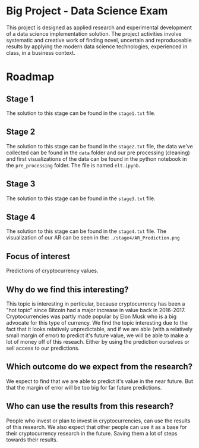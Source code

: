 
# Big Project - Data Science Exam
This project is designed as applied research and experimental development of a data science implementation solution. The project activities involve systematic and creative work of finding novel, uncertain and reproduceable results by applying the modern data science technologies, experienced in class, in a business context.

# Roadmap
## Stage 1
The solution to this stage can be found in the `stage1.txt` file.
## Stage 2
The solution to this stage can be found in the `stage2.txt` file, the data we've collected can be found in the `data` folder and our pre processing (cleaning) and first visualizations of the data can be found in the python notebook in the `pre_processing` folder. The file is named `elt.ipynb`. 
## Stage 3
The solution to this stage can be found in the `stage3.txt` file. 

## Stage 4
The solution to this stage can be found in the `stage4.txt` file.
The visualization of our AR can be seen in the: `./stage4/AR_Prediction.png`  

## Focus of interest
Predictions of cryptocurrency values.

## Why do we find this interesting?
This topic is interesting in perticular, because cryptocurrency has been a "hot topic" since Bitcoin had a major increase in value back in 2016-2017. Cryptocurrencies was partly made popular by Elon Musk who is a big advocate for this type of currency.
We find the topic interesting due to the fact that it looks relatively unpredictable, and if we are able (with a relatively small margin of error) to predict it's future value, we will be able to make a lot of money off of this reseach. Either by using the prediction ourselves or sell access to our predictions.

## Which outcome do we expect from the research?
We expect to find that we are able to predict it's value in the near future. But that the margin of error will be too big for far future predictions. 

## Who can use the results from this research?
People who invest or plan to invest in cryptocurrencies, can use the results of this research.
We also expect that other people can use it as a base for their cryptocurrency research in the future. Saving them a lot of steps towards their results. 
